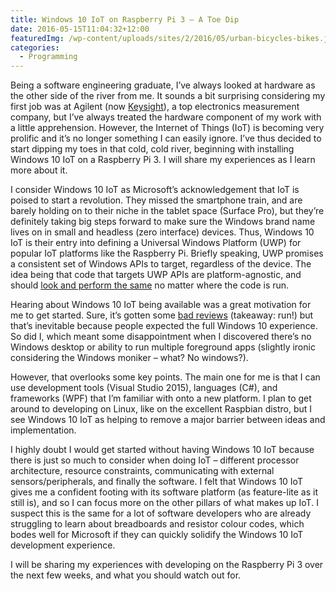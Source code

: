 ```yaml
---
title: Windows 10 IoT on Raspberry Pi 3 – A Toe Dip
date: 2016-05-15T11:04:32+12:00
featuredImg: /wp-content/uploads/sites/2/2016/05/urban-bicycles-bikes.jpg
categories:
  - Programming
---
```

Being a software engineering graduate, I’ve always looked at hardware as the other side of the river from me. It sounds a bit surprising considering my first job was at Agilent (now [Keysight](http://jobs.keysight.com/country-malaysia/#section-overview)), a top electronics measurement company, but I’ve always treated the hardware component of my work with a little apprehension. However, the Internet of Things (IoT) is becoming very prolific and it’s no longer something I can easily ignore. I’ve thus decided to start dipping my toes in that cold, cold river, beginning with installing Windows 10 IoT on a Raspberry Pi 3. I will share my experiences as I learn more about it.

<!--more-->

I consider Windows 10 IoT as Microsoft’s acknowledgement that IoT is poised to start a revolution. They missed the smartphone train, and are barely holding on to their niche in the tablet space (Surface Pro), but they’re definitely taking big steps forward to make sure the Windows brand name lives on in small and headless (zero interface) devices. Thus, Windows 10 IoT is their entry into defining a Universal Windows Platform (UWP) for popular IoT platforms like the Raspberry Pi. Briefly speaking, UWP promises a consistent set of Windows APIs to target, regardless of the device. The idea being that code that targets UWP APIs are platform-agnostic, and should [look and perform the same](https://msdn.microsoft.com/en-us/windows/uwp/layout/design-and-ui-intro) no matter where the code is run.

Hearing about Windows 10 IoT being available was a great motivation for me to get started. Sure, it’s gotten some [bad reviews](http://hackaday.com/2015/08/13/raspberry-pi-and-windows-10-iot-core-a-huge-letdown/) (takeaway: run!) but that’s inevitable because people expected the full Windows 10 experience. So did I, which meant some disappointment when I discovered there’s no Windows desktop or ability to run multiple foreground apps (slightly ironic considering the Windows moniker – what? No windows?).

However, that overlooks some key points. The main one for me is that I can use development tools (Visual Studio 2015), languages (C#), and frameworks (WPF) that I’m familiar with onto a new platform. I plan to get around to developing on Linux, like on the excellent Raspbian distro, but I see Windows 10 IoT as helping to remove a major barrier between ideas and implementation.

I highly doubt I would get started without having Windows 10 IoT because there is just so much to consider when doing IoT – different processor architecture, resource constraints, communicating with external sensors/peripherals, and finally the software. I felt that Windows 10 IoT gives me a confident footing with its software platform (as feature-lite as it still is), and so I can focus more on the other pillars of what makes up IoT. I suspect this is the same for a lot of software developers who are already struggling to learn about breadboards and resistor colour codes, which bodes well for Microsoft if they can quickly solidify the Windows 10 IoT development experience.

I will be sharing my experiences with developing on the Raspberry Pi 3 over the next few weeks, and what you should watch out for.